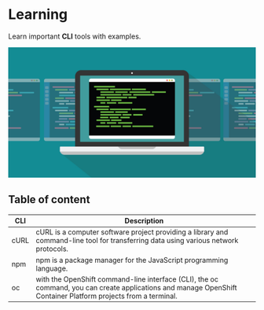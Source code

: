 # Learning

Learn important **CLI** tools with examples.

<p align="center">
    <img src="./assets/main-logo.jpeg" width="700" />
</p>

## Table of content
| CLI  | Description                                                                                                                                                    |
|------|----------------------------------------------------------------------------------------------------------------------------------------------------------------|
| cURL | cURL is a computer software project providing a library and command-line tool for transferring data using various network protocols.                           |
| npm  | npm is a package manager for the JavaScript programming language.                                                                                              |
| oc   | with the OpenShift command-line interface (CLI), the oc command, you can create applications and manage OpenShift Container Platform projects from a terminal. |
